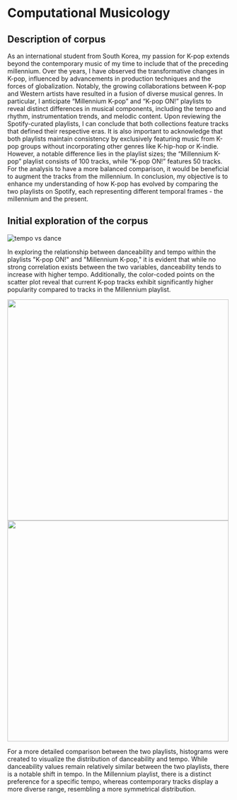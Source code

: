 # Computational Musicology

## Description of corpus
As an international student from South Korea, my passion for K-pop extends beyond the contemporary music of my time to include that of the preceding millennium. Over the years, I have observed the transformative changes in K-pop, influenced by advancements in production techniques and the forces of globalization. Notably, the growing collaborations between K-pop and Western artists have resulted in a fusion of diverse musical genres. In particular, I anticipate “Millennium K-pop” and “K-pop ON!” playlists to reveal distinct differences in musical components, including the tempo and rhythm, instrumentation trends, and melodic content. Upon reviewing the Spotify-curated playlists, I can conclude that both collections feature tracks that defined their respective eras. It is also important to acknowledge that both playlists maintain consistency by exclusively featuring music from K-pop groups without incorporating other genres like K-hip-hop or K-indie. However, a notable difference lies in the playlist sizes; the “Millennium K-pop” playlist consists of 100 tracks, while “K-pop ON!” features 50 tracks. For the analysis to have a more balanced comparison, it would be beneficial to augment the tracks from the millennium. In conclusion, my objective is to enhance my understanding of how K-pop has evolved by comparing the two playlists on Spotify, each representing different temporal frames - the millennium and the present.

## Initial exploration of the corpus 
![tempo vs dance](https://github.com/eunjeongc/cmusicology/assets/126684614/7c71f653-df72-4ab1-9d20-5c87faec62c1)

In exploring the relationship between danceability and tempo within the playlists "K-pop ON!" and "Millennium K-pop," it is evident that while no strong correlation exists between the two variables, danceability tends to increase with higher tempo. Additionally, the color-coded points on the scatter plot reveal that current K-pop tracks exhibit significantly higher popularity compared to tracks in the Millennium playlist. 

<p float="left">
  <img src="https://github.com/eunjeongc/cmusicology/assets/126684614/871c1051-2b04-46a3-85fc-d438b3adedaa" width="500" />
  <img src="https://github.com/eunjeongc/cmusicology/assets/126684614/a42d8ada-42a2-4a98-8d00-819994cd9482" width="500" />
</p>

For a more detailed comparison between the two playlists, histograms were created to visualize the distribution of danceability and tempo. While danceability values remain relatively similar between the two playlists, there is a notable shift in tempo. In the Millennium playlist, there is a distinct preference for a specific tempo, whereas contemporary tracks display a more diverse range, resembling a more symmetrical distribution.
